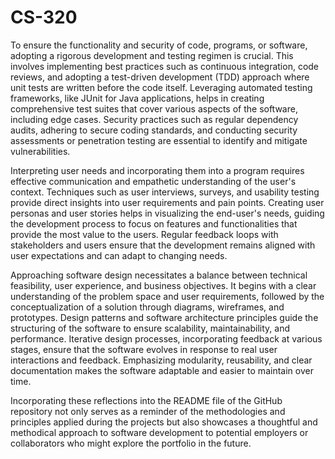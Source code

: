 # CS-320

To ensure the functionality and security of code, programs, or software, adopting a rigorous development and testing regimen is crucial. This involves implementing best practices such as continuous integration, code reviews, and adopting a test-driven development (TDD) approach where unit tests are written before the code itself. Leveraging automated testing frameworks, like JUnit for Java applications, helps in creating comprehensive test suites that cover various aspects of the software, including edge cases. Security practices such as regular dependency audits, adhering to secure coding standards, and conducting security assessments or penetration testing are essential to identify and mitigate vulnerabilities.

Interpreting user needs and incorporating them into a program requires effective communication and empathetic understanding of the user's context. Techniques such as user interviews, surveys, and usability testing provide direct insights into user requirements and pain points. Creating user personas and user stories helps in visualizing the end-user's needs, guiding the development process to focus on features and functionalities that provide the most value to the users. Regular feedback loops with stakeholders and users ensure that the development remains aligned with user expectations and can adapt to changing needs.

Approaching software design necessitates a balance between technical feasibility, user experience, and business objectives. It begins with a clear understanding of the problem space and user requirements, followed by the conceptualization of a solution through diagrams, wireframes, and prototypes. Design patterns and software architecture principles guide the structuring of the software to ensure scalability, maintainability, and performance. Iterative design processes, incorporating feedback at various stages, ensure that the software evolves in response to real user interactions and feedback. Emphasizing modularity, reusability, and clear documentation makes the software adaptable and easier to maintain over time.

Incorporating these reflections into the README file of the GitHub repository not only serves as a reminder of the methodologies and principles applied during the projects but also showcases a thoughtful and methodical approach to software development to potential employers or collaborators who might explore the portfolio in the future.
